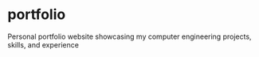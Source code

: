 # portfolio
Personal portfolio website showcasing my computer engineering projects, skills, and experience
